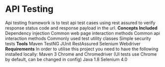 # API Testing
Api testing framework is to test api test cases using rest assured to verify response status code and response payload in the url.
**Concepts Included**
Dependency injection
Common web page interaction methods
Common api interaction methods
Commonly used test utility classes
Simple security tests
**Tools**
Maven
TestNG
JUnit
RestAssured
Selenium Webdriver
**Requirements**
In order to utilise this project you need to have the following installed locally:
Maven 3
Chrome and Chromedriver (UI tests use Chrome by default, can be changed in config)
Java 1.8
Selenium 4.0
